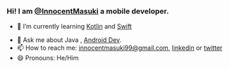### Hi! I am [@InnocentMasuki](https://github.com/Diggerati) a mobile developer.


- 🌱 I’m currently learning [Kotlin](https://kotlinlang.org) and [Swift](https://developer.apple.com/swift/)
<!-- - 👯 I’m looking to collaborate on ... -->
- 💬 Ask me about Java , [Android Dev](https://developer.android.com).
- 📫 How to reach me: [innocentmasuki99@gmail.com](mailto:innocentmasuki99@gmail.com), [linkedin](https://www.linkedin.com/in/innocent-masuki-988013173/) or [twitter](https://twitter.com/MasukiInnocent)
- 😄 Pronouns: He/Him




